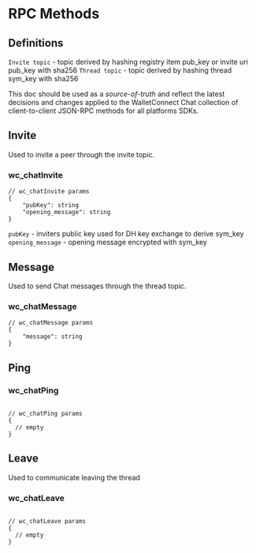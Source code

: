 # RPC Methods

## Definitions

`Invite topic` - topic derived by hashing registry item pub_key or invite uri pub_key with sha256 
`Thread topic` - topic derived by hashing thread sym_key with sha256


This doc should be used as a _source-of-truth_ and reflect the latest decisions and changes applied to the WalletConnect Chat collection of client-to-client JSON-RPC methods for all platforms SDKs.


## Invite

Used to invite a peer through the invite topic.

### wc_chatInvite

```jsonc
// wc_chatInvite params
{
    "pubKey": string
    "opening_message": string
}
```
`pubKey` - inviters public key used for DH key exchange to derive sym_key 
`opening_message` - opening message encrypted with sym_key

## Message

Used to send Chat messages through the thread topic.

### wc_chatMessage

```jsonc
// wc_chatMessage params
{
    "message": string
}
```

## Ping

### wc_chatPing

```jsonc

// wc_chatPing params
{
  // empty
}
```

## Leave

Used to communicate leaving the thread

### wc_chatLeave

```jsonc

// wc_chatLeave params
{
  // empty
}
